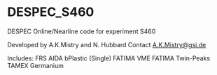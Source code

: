 # DESPEC_S460
DESPEC Online/Nearline code for experiment S460

Developed by A.K.Mistry and N. Hubbard
Contact A.K.Mistry@gsi.de

Includes: FRS AIDA bPlastic (Single) FATIMA VME FATIMA Twin-Peaks TAMEX Germanium
